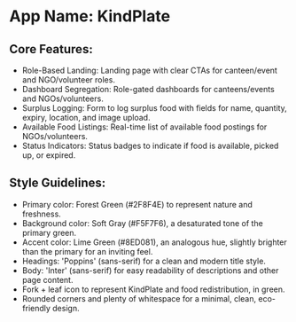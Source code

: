 # **App Name**: KindPlate

## Core Features:

- Role-Based Landing: Landing page with clear CTAs for canteen/event and NGO/volunteer roles.
- Dashboard Segregation: Role-gated dashboards for canteens/events and NGOs/volunteers.
- Surplus Logging: Form to log surplus food with fields for name, quantity, expiry, location, and image upload.
- Available Food Listings: Real-time list of available food postings for NGOs/volunteers.
- Status Indicators: Status badges to indicate if food is available, picked up, or expired.

## Style Guidelines:

- Primary color: Forest Green (#2F8F4E) to represent nature and freshness.
- Background color: Soft Gray (#F5F7F6), a desaturated tone of the primary green.
- Accent color: Lime Green (#8ED081), an analogous hue, slightly brighter than the primary for an inviting feel.
- Headings: 'Poppins' (sans-serif) for a clean and modern title style.
- Body: 'Inter' (sans-serif) for easy readability of descriptions and other page content.
- Fork + leaf icon to represent KindPlate and food redistribution, in green.
- Rounded corners and plenty of whitespace for a minimal, clean, eco-friendly design.
